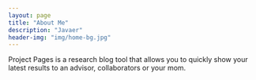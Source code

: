 ```yaml
---
layout: page
title: "About Me"
description: "Javaer"
header-img: "img/home-bg.jpg"
---
```


Project Pages is a research blog tool that allows you to quickly show your latest results to an advisor, collaborators or your mom.
	